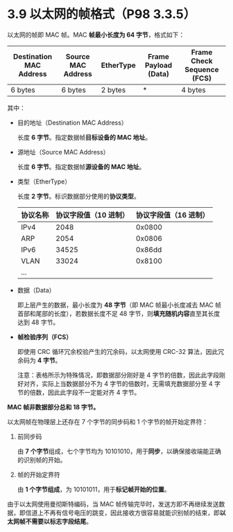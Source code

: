 # 3.9 以太网的帧格式（P98 3.3.5）

以太网的帧即 MAC 帧。MAC **帧最小长度为 64 字节**，格式如下：

| Destination MAC Address | Source MAC Address | EtherType | Frame Payload (Data) | Frame Check Sequence (FCS) |
|-------------------------|--------------------|-----------|----------------------|----------------------------|
| 6 bytes                 | 6 bytes            | 2 bytes   | *                    | 4 bytes                    |

其中：

+ 目的地址（Destination MAC Address）

   长度 **6 字节**。指定数据帧**目标设备的 MAC 地址**。

+ 源地址（Source MAC Address）

   长度 **6 字节**。指定数据帧**源设备的 MAC 地址**。

+ 类型（EtherType）

   长度 **2 字节**。标识数据部分使用的**协议类型**。

  | 协议名称 | 协议字段值（10 进制） | 协议字段值（16 进制） |
  |------|--------------|--------------|
  | IPv4 | 2048         | 0x0800       |
  | ARP  | 2054         | 0x0806       |
  | IPv6 | 34525        | 0x86dd       |
  | VLAN | 33024        | 	0x8100      |
  | ...  |              |              |

+ 数据（Data）

   即上层产生的数据，最小长度为 **48 字节**（即 MAC 帧最小长度减去 MAC 帧首部和尾部的长度），若数据长度不足 48 字节，则**填充随机内容**直至其长度达到 48 字节。

+ **帧检验序列（FCS）**

   即使用 CRC 循环冗余校验产生的冗余码，以太网使用 CRC-32 算法，因此冗余码为 **4 字节**。

   注意：表格所示为特殊情况，即数据部分刚好是 4 字节的倍数，因此此字段刚好对齐，实际上当数据部分不为 4 字节的倍数时，无需填充数据部分至 4 字节的倍数，因此此字段不一定能对齐 4 字节。

**MAC 帧非数据部分总和 18 字节。**

以太网帧在物理层上还存在 7 个字节的同步码和 1 个字节的帧开始定界符：

1. 前同步码

   由 **7 个字节**组成，七个字节均为 $10101010$，用于**同步**，以确保接收端能正确的识别帧的开始。

2. 帧的开始定界符

   由 **1 个字节组成**，为 $10101011$，用于**标记帧开始的位置**。

由于以太网使用曼彻斯特编码，当 MAC 帧传输完毕时，发送方即不再继续发送数据，即信道上不再有信号电压的跳变，因此接收方很容易就能识别帧的结束，即**以太网帧不需要以标志字段结尾**。